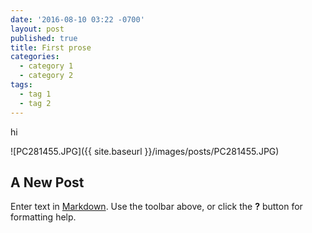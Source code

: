 ```yaml
---
date: '2016-08-10 03:22 -0700'
layout: post
published: true
title: First prose
categories:
  - category 1
  - category 2
tags:
  - tag 1
  - tag 2
---
```

hi

![PC281455.JPG]({{ site.baseurl }}/images/posts/PC281455.JPG)
## A New Post

Enter text in [Markdown](http://daringfireball.net/projects/markdown/). Use the toolbar above, or click the **?** button for formatting help.
